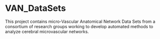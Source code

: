 # VAN_DataSets
This project contains micro-Vascular Anatomical Network Data Sets from a consortium of research groups working to develop automated methods to analyze cerebral microvascular networks.
